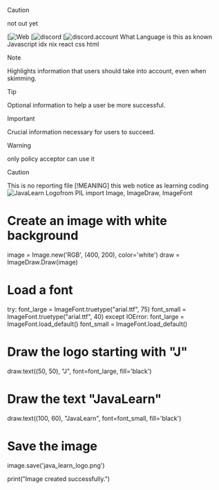 > [!CAUTION]
> not out yet



[![Web](https://9000-idx-javalearn-1742664271096.cluster-wfwbjypkvnfkaqiqzlu3ikwjhe.cloudworkstations.dev/?monospaceUid=436057&embedded=0)
[![discord](https://discord.gg/7xRjzB2x)
[![discord.account](https://discord.gg)
What Language is this as known 
Javascript 
idx
nix
react
css
html
> [!NOTE]  
> Highlights information that users should take into account, even when skimming.

> [!TIP]
> Optional information to help a user be more successful.

> [!IMPORTANT]  
> Crucial information necessary for users to succeed.

> [!WARNING]  
> only policy acceptor can use it

> [!CAUTION]
> This is no reporting file
[!MEANING]
> this web notice as learning coding
![JavaLearn Logo](javalearn.png)from PIL import Image, ImageDraw, ImageFont

# Create an image with white background
image = Image.new('RGB', (400, 200), color='white')
draw = ImageDraw.Draw(image)

# Load a font
try:
    font_large = ImageFont.truetype("arial.ttf", 75)
    font_small = ImageFont.truetype("arial.ttf", 40)
except IOError:
    font_large = ImageFont.load_default()
    font_small = ImageFont.load_default()

# Draw the logo starting with "J"
draw.text((50, 50), "J", font=font_large, fill='black')

# Draw the text "JavaLearn"
draw.text((100, 60), "JavaLearn", font=font_small, fill='black')

# Save the image
image.save('java_learn_logo.png')

print("Image created successfully.")

